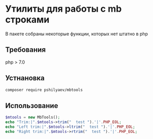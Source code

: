 # Утилиты для работы с mb строками

В пакете собраны некоторые функции, которых нет штатно в php

## Требования

php > 7.0

## Устнановка

```bash
composer require pshilyaev/mbtools
```

## Использование

```php
$mtools = new MbTools();
echo "Trim:|".$mtools->trim("  test ").'|'.PHP_EOL;
echo "Left trim:|".$mtools->ltrim("  test ").'|'.PHP_EOL;
echo "Right trim:|".$mtools->rtrim("  test ").'|'.PHP_EOL;
```
